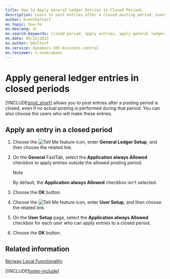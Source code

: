 ```yaml
---
title: How to Apply General Ledger Entries in Closed Periods
description: Learn to post entries after a closed posting period, even without performing any actual postings during that time.
author: brentholtorf
ms.topic: how-to
ms.devlang: al
ms.search.keywords: closed period, apply entries, apply general ledger entries, Norwegian version
ms.date: 05/12/2025
ms.author: bholtorf
ms.service: dynamics-365-business-central
ms.reviewer: v-soumramani
---
```


# Apply general ledger entries in closed periods

[!INCLUDE[prod_short](../../includes/prod_short.md)] allows you to post entries after a posting period is closed, even if no actual posting is performed during that period. You can also choose the users who will make these entries.  

## Apply an entry in a closed period  

1. Choose the ![Tell Me feature](../../media/ui-search/search_small.png "Tell me what you want to do") icon, enter **General Ledger Setup**, and then choose the related link.  
1. On the **General** FastTab, select the **Application always Allowed** checkbox to apply entries outside the allowed posting period.  

    > [!NOTE]  
    > By default, the **Application always Allowed** checkbox isn't selected.  

1. Choose the **OK** button.  
1. Choose the ![Tell Me feature](../../media/ui-search/search_small.png "Tell me what you want to do") icon, enter **User Setup**, and then choose the related link.  
1. On the **User Setup** page, select the **Application always Allowed** checkbox for each user who can apply entries to a closed period.  
1. Choose the **OK** button.  

## Related information

[Norway Local Functionality](norway-local-functionality.md)

[!INCLUDE[footer-include](../../includes/footer-banner.md)]

